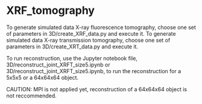 # XRF_tomography

To generate simulated data X-ray fluorescence tomography, choose one set of parameters in 3D/create_XRF_data.py and execute it. 
To generate simulated data X-ray transmission tomography, choose one set of parameters in 3D/create_XRT_data.py and execute it.

To run reconstruction, use the Jupyter notebook file, 3D/reconstruct_joint_XRFT_size5.ipynb or 3D/reconstruct_joint_XRFT_size5.ipynb, to run the reconstruction for
a 5x5x5 or a 64x64x64 object.

CAUTION: MPI is not applied yet, reconstruction of a 64x64x64 object is not reccommended.
